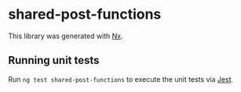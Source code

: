 # shared-post-functions

This library was generated with [Nx](https://nx.dev).

## Running unit tests

Run `ng test shared-post-functions` to execute the unit tests via [Jest](https://jestjs.io).
